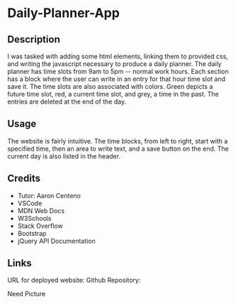 # Daily-Planner-App

## Description

I was tasked with adding some html elements, linking them to provided css, and writing the javascript necessary to produce a daily planner. The daily planner has time slots from 9am to 5pm -- normal work hours. Each section has a block where the user can write in an entry for that hour time slot and save it. The time slots are also associated with colors. Green depicts a future time slot, red, a current time slot, and grey, a time in the past. The entries are deleted at the end of the day.

## Usage

The website is fairly intuitive. The time blocks, from left to right, start with a specified time, then an area to write text, and a save button on the end. The current day is also listed in the header.

## Credits

- Tutor: Aaron Centeno
- VSCode
- MDN Web Docs
- W3Schools
- Stack Overflow
- Bootstrap
- jQuery API Documentation

## Links

URL for deployed website:
Github Repository:

 Need Picture